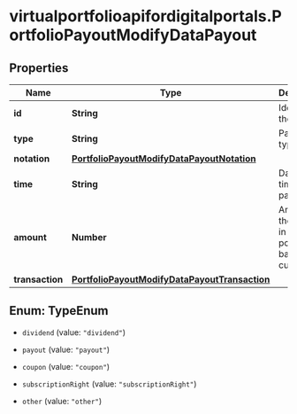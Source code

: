 # virtualportfolioapifordigitalportals.PortfolioPayoutModifyDataPayout

## Properties

Name | Type | Description | Notes
------------ | ------------- | ------------- | -------------
**id** | **String** | Identifier of the payout. | 
**type** | **String** | Payout type.  | [optional] 
**notation** | [**PortfolioPayoutModifyDataPayoutNotation**](PortfolioPayoutModifyDataPayoutNotation.md) |  | [optional] 
**time** | **String** | Date and time of the payout. | [optional] 
**amount** | **Number** | Amount of the payout in the portfolio&#39;s base currency. | [optional] 
**transaction** | [**PortfolioPayoutModifyDataPayoutTransaction**](PortfolioPayoutModifyDataPayoutTransaction.md) |  | [optional] 



## Enum: TypeEnum


* `dividend` (value: `"dividend"`)

* `payout` (value: `"payout"`)

* `coupon` (value: `"coupon"`)

* `subscriptionRight` (value: `"subscriptionRight"`)

* `other` (value: `"other"`)




